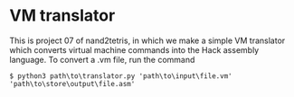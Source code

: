 # VM translator

This is project 07 of nand2tetris, in which we make a simple VM translator which converts virtual machine commands into the Hack assembly language. To convert a .vm file, run the command

```$ python3 path\to\translator.py 'path\to\input\file.vm' 'path\to\store\output\file.asm'```
